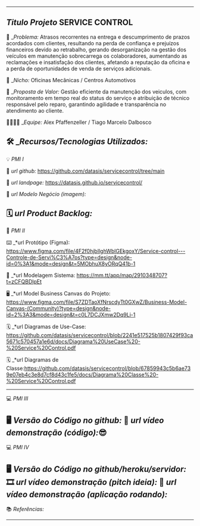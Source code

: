 ----------------------------------
*Titulo Projeto*  SERVICE CONTROL 
----------------------------------
🙁 _*Problema:* Atrasos recorrentes na entrega e descumprimento de prazos acordados com clientes, resultando na perda de confiança e prejuízos financeiros devido ao retrabalho, gerando desorganização na gestão dos veículos em manutenção sobrecarrega os colaboradores, aumentando as reclamações e insatisfação dos clientes, afetando a reputação da oficina e a perda de oportunidades de venda de serviços adicionais. 

🙂 _*Nicho:* Oficinas Mecânicas / Centros Automotivos

🎁 _*Proposta de Valor:* Gestão eficiente da manutenção dos veiculos, com monitoramento em tempo real do status do serviço e atribuição de técnico responsável pelo reparo, garantindo agilidade e transparência no atendimento ao cliente.

🧑‍💻👩‍💻 _*Equipe:*  Alex Pfaffenzeller / Tiago Marcelo Dalbosco

🛠️ _*Recursos/Tecnologias Utilizados:* 
-------------------
💡 *PMI I*

🔗 _*url github:*_
https://github.com/datasis/servicecontrol/tree/main

🛬 _*url landpage:*_
https://datasis.github.io/servicecontrol/

🤝 _*url Modelo Negócio (imagem):*_

🗓️ _*url Product Backlog:*_
-------------------
📲 *PMI II*

⌨️ _*url Protótipo (Figma): https://www.figma.com/file/4F2f0hjbIlghWblGEkgoxY/Service-control---Controle-de-Servi%C3%A7os?type=design&node-id=0%3A1&mode=design&t=5MObhuX8yORqQ41b-1

📝 _*url Modelagem Sistema: https://mm.tt/app/map/2910348707?t=zCFQBDlpEt

🖥️ _*url Model Business Canvas do Projeto: https://www.figma.com/file/S7ZDTaoXfNrscdyTt0GXwZ/Business-Model-Canvas-(Community)?type=design&node-id=2%3A3&mode=design&t=c0L7DCJXmw2Dq9Li-1

🗓️ _*url Diagramas de Use-Case: https://github.com/datasis/servicecontrol/blob/2241e517525b1807429f93ca5671c570457a1e6d/docs/Diagrama%20UseCase%20-%20Service%20Control.pdf

🗓️ _*url Diagramas de Classe:https://github.com/datasis/servicecontrol/blob/67859943c5b6ae739e07eb4c3e8d7cf8d43c1fe5/docs/Diagrama%20Classe%20-%20Service%20Control.pdf

-------------------
💻 *PMI III*

🖥️ _*Versão do Código no github:*_
🎥 _*url vídeo demonstração (código):*_😎
-------------------
💻 *PMI IV*

🖥️ _*Versão do Código no github/heroku/servidor:*_
🎞️ _*url vídeo demonstração (pitch ideia):*_
🎥 _*url vídeo demonstração (aplicação rodando):*_
-------------------
📚 *Referências:*

-------------------
